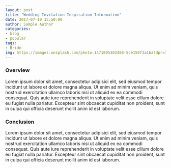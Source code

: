 ```yaml
---
layout: post
title: "Wedding Invitation Inspiration Information"
date: 2017-07-10 15:50:00
author: Sample Author
categories:
- blog
- popular
tags:
- Bride
img: https://images.unsplash.com/photo-1471895302488-5ce150f3a1ba?dpr=1&auto=format&fit=crop&w=1500&h=1192&q=80&cs=tinysrgb&crop=
---
```


### Overview
Lorem ipsum dolor sit amet, consectetur adipisici elit, sed eiusmod tempor incidunt ut labore et dolore magna aliqua. Ut enim ad minim veniam, quis nostrud exercitation ullamco laboris nisi ut aliquid ex ea commodi consequat. Quis aute iure reprehenderit in voluptate velit esse cillum dolore eu fugiat nulla pariatur. Excepteur sint obcaecat cupiditat non proident, sunt in culpa qui officia deserunt mollit anim id est laborum.

### Conclusion
Lorem ipsum dolor sit amet, consectetur adipisici elit, sed eiusmod tempor incidunt ut labore et dolore magna aliqua. Ut enim ad minim veniam, quis nostrud exercitation ullamco laboris nisi ut aliquid ex ea commodi consequat. Quis aute iure reprehenderit in voluptate velit esse cillum dolore eu fugiat nulla pariatur. Excepteur sint obcaecat cupiditat non proident, sunt in culpa qui officia deserunt mollit anim id est laborum.
